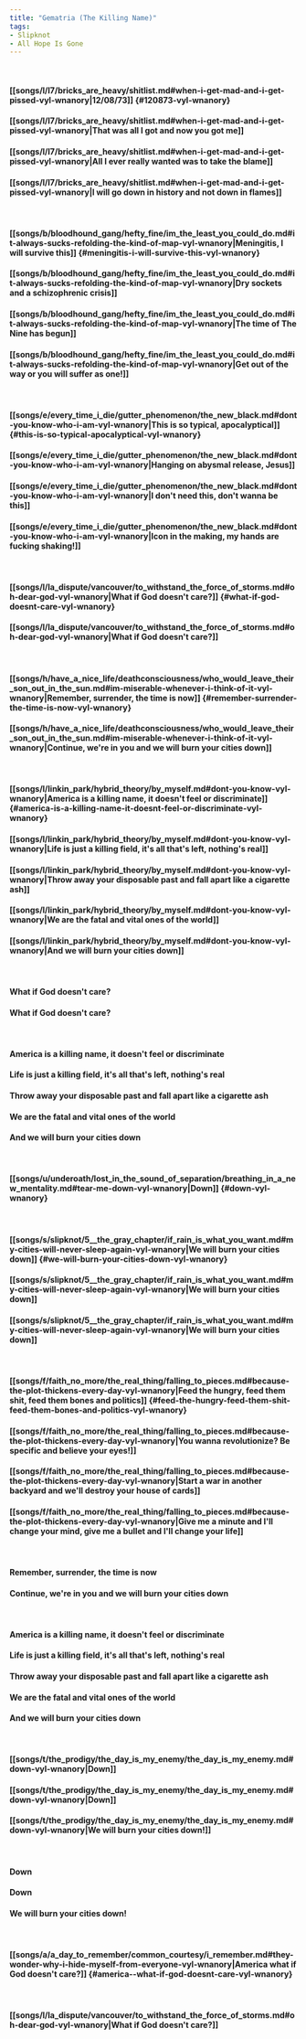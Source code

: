 ```yaml
---
title: "Gematria (The Killing Name)"
tags:
- Slipknot
- All Hope Is Gone
---
```

&nbsp;
#### [[songs/l/l7/bricks_are_heavy/shitlist.md#when-i-get-mad-and-i-get-pissed-vyl-wnanory|12/08/73]] {#120873-vyl-wnanory}
#### [[songs/l/l7/bricks_are_heavy/shitlist.md#when-i-get-mad-and-i-get-pissed-vyl-wnanory|That was all I got and now you got me]]
#### [[songs/l/l7/bricks_are_heavy/shitlist.md#when-i-get-mad-and-i-get-pissed-vyl-wnanory|All I ever really wanted was to take the blame]]
#### [[songs/l/l7/bricks_are_heavy/shitlist.md#when-i-get-mad-and-i-get-pissed-vyl-wnanory|I will go down in history and not down in flames]]
&nbsp;
#### [[songs/b/bloodhound_gang/hefty_fine/im_the_least_you_could_do.md#it-always-sucks-refolding-the-kind-of-map-vyl-wnanory|Meningitis, I will survive this]] {#meningitis-i-will-survive-this-vyl-wnanory}
#### [[songs/b/bloodhound_gang/hefty_fine/im_the_least_you_could_do.md#it-always-sucks-refolding-the-kind-of-map-vyl-wnanory|Dry sockets and a schizophrenic crisis]]
#### [[songs/b/bloodhound_gang/hefty_fine/im_the_least_you_could_do.md#it-always-sucks-refolding-the-kind-of-map-vyl-wnanory|The time of The Nine has begun]]
#### [[songs/b/bloodhound_gang/hefty_fine/im_the_least_you_could_do.md#it-always-sucks-refolding-the-kind-of-map-vyl-wnanory|Get out of the way or you will suffer as one!]]
&nbsp;
#### [[songs/e/every_time_i_die/gutter_phenomenon/the_new_black.md#dont-you-know-who-i-am-vyl-wnanory|This is so typical, apocalyptical]] {#this-is-so-typical-apocalyptical-vyl-wnanory}
#### [[songs/e/every_time_i_die/gutter_phenomenon/the_new_black.md#dont-you-know-who-i-am-vyl-wnanory|Hanging on abysmal release, Jesus]]
#### [[songs/e/every_time_i_die/gutter_phenomenon/the_new_black.md#dont-you-know-who-i-am-vyl-wnanory|I don't need this, don't wanna be this]]
#### [[songs/e/every_time_i_die/gutter_phenomenon/the_new_black.md#dont-you-know-who-i-am-vyl-wnanory|Icon in the making, my hands are fucking shaking!]]
&nbsp;
#### [[songs/l/la_dispute/vancouver/to_withstand_the_force_of_storms.md#oh-dear-god-vyl-wnanory|What if God doesn't care?]] {#what-if-god-doesnt-care-vyl-wnanory}
#### [[songs/l/la_dispute/vancouver/to_withstand_the_force_of_storms.md#oh-dear-god-vyl-wnanory|What if God doesn't care?]]
&nbsp;
#### [[songs/h/have_a_nice_life/deathconsciousness/who_would_leave_their_son_out_in_the_sun.md#im-miserable-whenever-i-think-of-it-vyl-wnanory|Remember, surrender, the time is now]] {#remember-surrender-the-time-is-now-vyl-wnanory}
#### [[songs/h/have_a_nice_life/deathconsciousness/who_would_leave_their_son_out_in_the_sun.md#im-miserable-whenever-i-think-of-it-vyl-wnanory|Continue, we're in you and we will burn your cities down]]
&nbsp;
#### [[songs/l/linkin_park/hybrid_theory/by_myself.md#dont-you-know-vyl-wnanory|America is a killing name, it doesn't feel or discriminate]] {#america-is-a-killing-name-it-doesnt-feel-or-discriminate-vyl-wnanory}
#### [[songs/l/linkin_park/hybrid_theory/by_myself.md#dont-you-know-vyl-wnanory|Life is just a killing field, it's all that's left, nothing's real]]
#### [[songs/l/linkin_park/hybrid_theory/by_myself.md#dont-you-know-vyl-wnanory|Throw away your disposable past and fall apart like a cigarette ash]]
#### [[songs/l/linkin_park/hybrid_theory/by_myself.md#dont-you-know-vyl-wnanory|We are the fatal and vital ones of the world]]
#### [[songs/l/linkin_park/hybrid_theory/by_myself.md#dont-you-know-vyl-wnanory|And we will burn your cities down]]
&nbsp;
#### What if God doesn't care?
#### What if God doesn't care?
&nbsp;
#### America is a killing name, it doesn't feel or discriminate
#### Life is just a killing field, it's all that's left, nothing's real
#### Throw away your disposable past and fall apart like a cigarette ash
#### We are the fatal and vital ones of the world
#### And we will burn your cities down
&nbsp;
#### [[songs/u/underoath/lost_in_the_sound_of_separation/breathing_in_a_new_mentality.md#tear-me-down-vyl-wnanory|Down]] {#down-vyl-wnanory}
&nbsp;
#### [[songs/s/slipknot/5__the_gray_chapter/if_rain_is_what_you_want.md#my-cities-will-never-sleep-again-vyl-wnanory|We will burn your cities down]] {#we-will-burn-your-cities-down-vyl-wnanory}
#### [[songs/s/slipknot/5__the_gray_chapter/if_rain_is_what_you_want.md#my-cities-will-never-sleep-again-vyl-wnanory|We will burn your cities down]]
#### [[songs/s/slipknot/5__the_gray_chapter/if_rain_is_what_you_want.md#my-cities-will-never-sleep-again-vyl-wnanory|We will burn your cities down]]
&nbsp;
#### [[songs/f/faith_no_more/the_real_thing/falling_to_pieces.md#because-the-plot-thickens-every-day-vyl-wnanory|Feed the hungry, feed them shit, feed them bones and politics]] {#feed-the-hungry-feed-them-shit-feed-them-bones-and-politics-vyl-wnanory}
#### [[songs/f/faith_no_more/the_real_thing/falling_to_pieces.md#because-the-plot-thickens-every-day-vyl-wnanory|You wanna revolutionize? Be specific and believe your eyes!]]
#### [[songs/f/faith_no_more/the_real_thing/falling_to_pieces.md#because-the-plot-thickens-every-day-vyl-wnanory|Start a war in another backyard and we'll destroy your house of cards]]
#### [[songs/f/faith_no_more/the_real_thing/falling_to_pieces.md#because-the-plot-thickens-every-day-vyl-wnanory|Give me a minute and I'll change your mind, give me a bullet and I'll change your life]]
&nbsp;
#### Remember, surrender, the time is now
#### Continue, we're in you and we will burn your cities down
&nbsp;
#### America is a killing name, it doesn't feel or discriminate
#### Life is just a killing field, it's all that's left, nothing's real
#### Throw away your disposable past and fall apart like a cigarette ash
#### We are the fatal and vital ones of the world
#### And we will burn your cities down
&nbsp;
#### [[songs/t/the_prodigy/the_day_is_my_enemy/the_day_is_my_enemy.md#down-vyl-wnanory|Down]]
#### [[songs/t/the_prodigy/the_day_is_my_enemy/the_day_is_my_enemy.md#down-vyl-wnanory|Down]]
#### [[songs/t/the_prodigy/the_day_is_my_enemy/the_day_is_my_enemy.md#down-vyl-wnanory|We will burn your cities down!]]
&nbsp;
#### Down 
#### Down 
#### We will burn your cities down!
&nbsp;
#### [[songs/a/a_day_to_remember/common_courtesy/i_remember.md#they-wonder-why-i-hide-myself-from-everyone-vyl-wnanory|America  what if God doesn't care?]] {#america--what-if-god-doesnt-care-vyl-wnanory}
&nbsp;
#### [[songs/l/la_dispute/vancouver/to_withstand_the_force_of_storms.md#oh-dear-god-vyl-wnanory|What if God doesn't care?]]
